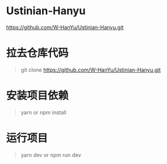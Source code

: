 # Ustinian-Hanyu
https://github.com/W-HanYu/Ustinian-Hanyu.git

# 拉去仓库代码
> git clone https://github.com/W-HanYu/Ustinian-Hanyu.git

# 安装项目依赖
> yarn 
or
> npm install

# 运行项目
> yarn dev
or
> npm run dev